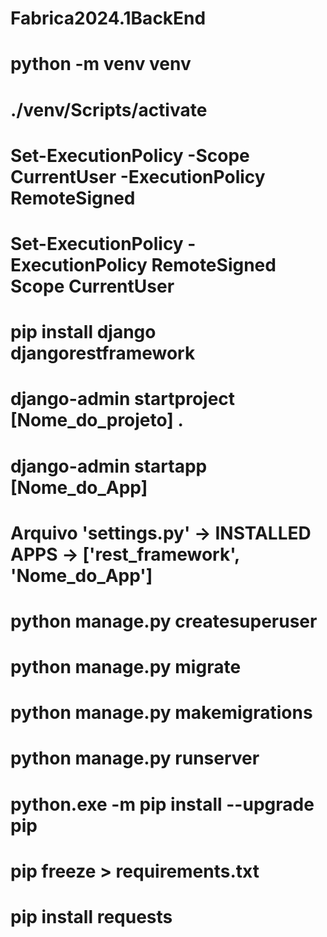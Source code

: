 # Fabrica2024.1BackEnd
# python -m venv venv 
# ./venv/Scripts/activate
# Set-ExecutionPolicy -Scope CurrentUser -ExecutionPolicy RemoteSigned
# Set-ExecutionPolicy -ExecutionPolicy RemoteSigned Scope CurrentUser
# pip install django djangorestframework 
# django-admin startproject [Nome_do_projeto] .
# django-admin startapp [Nome_do_App]
# Arquivo 'settings.py' -> INSTALLED APPS -> ['rest_framework', 'Nome_do_App']
# python manage.py createsuperuser
# python manage.py migrate 
# python manage.py makemigrations    
# python manage.py runserver
# python.exe -m pip install --upgrade pip  
# pip freeze > requirements.txt      
# pip install requests